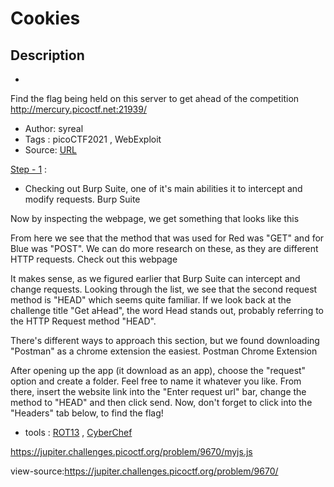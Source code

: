 # Cookies

## Description
- 

Find the flag being held on this server to get ahead of the competition http://mercury.picoctf.net:21939/
- Author: syreal
- Tags  : picoCTF2021 , WebExploit
- Source: [URL](http://mercury.picoctf.net:21939/)

<ins>Step - 1</ins> :
- Checking out Burp Suite, one of it's main abilities it to intercept and modify requests. Burp Suite

Now by inspecting the webpage, we get something that looks like this

From here we see that the method that was used for Red was "GET" and for Blue was "POST". We can do more research on these, as they are different HTTP requests. Check out this webpage

It makes sense, as we figured earlier that Burp Suite can intercept and change requests. Looking through the list, we see that the second request method is "HEAD" which seems quite familiar. If we look back at the challenge title "Get aHead", the word Head stands out, probably referring to the HTTP Request method "HEAD".

There's different ways to approach this section, but we found downloading "Postman" as a chrome extension the easiest. Postman Chrome Extension

After opening up the app (it download as an app), choose the "request" option and create a folder. Feel free to name it whatever you like. From there, insert the website link into the "Enter request url" bar, change the method to "HEAD" and then click send. Now, don't forget to click into the "Headers" tab below, to find the flag! 
- tools : [ROT13](https://rot13.com/) , [CyberChef](https://gchq.github.io/CyberChef/)


https://jupiter.challenges.picoctf.org/problem/9670/myjs.js

view-source:https://jupiter.challenges.picoctf.org/problem/9670/
